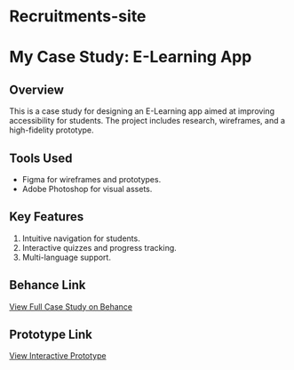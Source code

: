 # Recruitments-site
# My Case Study: E-Learning App

## Overview
This is a case study for designing an E-Learning app aimed at improving accessibility for students. The project includes research, wireframes, and a high-fidelity prototype.

## Tools Used
- Figma for wireframes and prototypes.
- Adobe Photoshop for visual assets.

## Key Features
1. Intuitive navigation for students.
2. Interactive quizzes and progress tracking.
3. Multi-language support.


## Behance Link
[View Full Case Study on Behance](https://www.behance.net/gallery/213074741/Recruitments-Site)


## Prototype Link
[View Interactive Prototype](https://www.figma.com/proto/TRvNhtLk3Fx2PtM2brEFiA/FlowCareer?node-id=488-15745&t=RF1IZxUOkLtAocNB-1)
